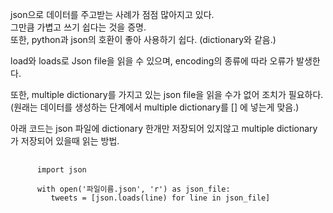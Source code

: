 
json으로 데이터를 주고받는 사례가 점점 많아지고 있다.   
그만큼 가볍고 쓰기 쉽다는 것을 증명.   
또한, python과 json의 호환이 좋아 사용하기 쉽다. (dictionary와 같음.)     

load와 loads로 Json file을 읽을 수 있으며, encoding의 종류에 따라 오류가 발생한다.   
   
또한, multiple dictionary를 가지고 있는 json file을 읽을 수가 없어 조치가 필요하다. (원래는 데이터를 생성하는 단계에서 multiple dictionary를 [] 에 넣는게 맞음.)   
   
  
아래 코드는 json 파일에 dictionary 한개만 저장되어 있지않고 multiple dictionary가 저장되어 있을때 읽는 방법.   
<pre>
   <code>
      import json 
      
      with open('파일이름.json', 'r') as json_file:
         tweets = [json.loads(line) for line in json_file]
         
   </code>
</pre>
